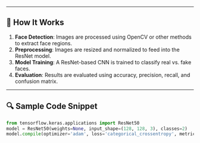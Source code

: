 
---

## 🧠 How It Works

1. **Face Detection**: Images are processed using OpenCV or other methods to extract face regions.
2. **Preprocessing**: Images are resized and normalized to feed into the ResNet model.
3. **Model Training**: A ResNet-based CNN is trained to classify real vs. fake faces.
4. **Evaluation**: Results are evaluated using accuracy, precision, recall, and confusion matrix.

---

## 🔍 Sample Code Snippet

```python
from tensorflow.keras.applications import ResNet50
model = ResNet50(weights=None, input_shape=(128, 128, 3), classes=2)
model.compile(optimizer='adam', loss='categorical_crossentropy', metrics=['accuracy'])
